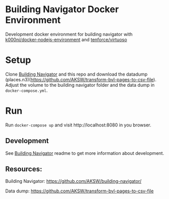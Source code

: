 # Building Navigator Docker Environment

Development docker environment for building navigator with [k000ni/docker-nodejs-environment](https://hub.docker.com/r/k00ni/docker-nodejs-environment/) and [tenforce/virtuoso](https://hub.docker.com/r/tenforce/virtuoso/)

# Setup

Clone [Building Navigator](https://github.com/AKSW/building-navigator/) and this repo and download the datadump (places.n3)(https://github.com/AKSW/transform-bvl-pages-to-csv-file). Adjust the volume to the building navigator folder and the data dump in `docker-compose.yml`.

# Run

Run `docker-compose up` and visit http://localhost:8080 in you browser.

## Development

See [Building Navigator](https://github.com/AKSW/building-navigator/) readme to get more information about development.

## Resources:

Building Navigator: https://github.com/AKSW/building-navigator/

Data dump: https://github.com/AKSW/transform-bvl-pages-to-csv-file
